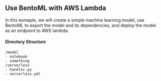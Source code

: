 ##  Use BentoML with AWS Lambda

In this exmaple, we will create a simple machine learning model, use BentoML to export the model and its dependencies, and deploy the model as an endpoint to AWS lambda.  

#### Directory Structure
```
/model
- notebook
- something
/serverless
- handler.py
- serverless.yml
```